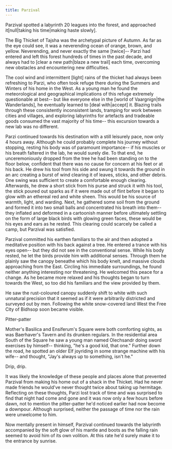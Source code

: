 ```yaml
---
title: Parzival
---
```


Parzival spotted a labyrinth 20 leagues into the forest, and approached it[null|taking his time|making haste slowly].

The Big Thicket of Tajsha was the archetypal picture of Autumn. As far as the eye could see, it was a neverending ocean of orange, brown, and yellow. Neverending, and never exactly the same [twice]-- Parzi had entered and left this forest hundreds of times in the past decade, and always had to [clear a new path|blaze a new trail] each time, overcoming new obstacles and encountering new difficulties.

The cool wind and intermittent [light] rains of the thicket had always been refreshing to Parzi, who often took refuge there during the Summers and Winters of his home in the West. As a young man he found the meteorological and geographical implications of this refuge extremely questionable at best-- but like everyone else in the [world of Vaargnign|the Wanderlands], he eventually learned to [deal with|accept] it. Blazing trails through these consistently inconsistent lands, tramping for work between cities and villages, and exploring labyrinths for artefacts and tradeable goods consumed the vast majority of his time-- this excursion towards a new lab was no different. 

Parzi continued towards his destination with a still leisurely pace, now only 4 hours away. Although he could probably complete his journey without stopping, resting his body was of paramount importance-- if his muscles or his breath faltered in the lab, he would surely die. To that end, he unceremoniously dropped from the tree he had been standing on to the floor below, confident that there was no cause for concern at his feet or at his back. He drew his tool from his side and swung it towards the ground in an arc creating a burst of wind clearing it of leaves, sticks, and other debris. One swing was sufficient to create a comfortable enough clearing. Afterwards, he drew a short stick from his purse and struck it with his tool, the stick poured out sparks as if it were made out of flint before it began to glow with an ethereal red and white sheen. This would be his source of warmth, light, and warding. Next, he gathered some soil from the ground and formed it into two small balls and concentrated his breath into them-- they inflated and deformed in a cartoonish manner before ultimately settling on the form of large black birds with glowing green faces, these would be his eyes and ears as he rested. This clearing could scarcely be called a camp, but Parzival was satisfied.

Parzival committed his earthen familiars to the air and then adopted a meditative position with his back against a tree. He entered a trance with his eyes open-- but they did not see in the conventional sense. While his body rested, he let the birds provide him with additional senses. Through them he plainly saw the canopy beneathe which his body knelt, and massive clouds approaching from the East. Circling his immediate surroundings, he found neither anything interesting nor threatening. He welcomed this peace for a change. As he became more relaxed and his thoughts began to turn towards the West, so too did his familiars and the view provided by them.

He saw the rust-coloured canopy suddenly shift to white with such unnatural precision that it seemed as if it were arbitrarily districted and surveyed out by men. Following the white snow-covered land West the Free City of Bidhsop soon became visible. 

Pitter-patter

Mother's Basilica and Ensiferum's Square were both comforting sights, as was Baerhaver's Tavern and its drunken regulars. In the residential area South of the Square he saw a young man named Olechsandr doing sword exercises by himself-- thinking, "he's a good kid, that one." Further down the road, he spotted an older Elf joyriding in some strange machine with his wife-- and thought, "Jay's always up to something, isn't he."

Drip, drip.

It was likely the knowledge of these people and places alone that prevented Parzival from making his home out of a shack in the Thicket. Had he never made friends he would've never thought twice about taking up hermitage. Reflecting on these thoughts, Parzi lost track of time and was surprised to find that night had come and gone and it was now only a few hours before dawn, not to mention the pitter-patter he'd noticed earlier had now become a downpour. Although surprised, neither the passage of time nor the rain were unwelcome to him.

Now mentally present in himself, Parzival continued towards the labyrinth accompanied by the soft glow of his mantle and boots as the falling rain seemed to avoid him of its own volition. At this rate he'd surely make it to the entrance by sunrise. 